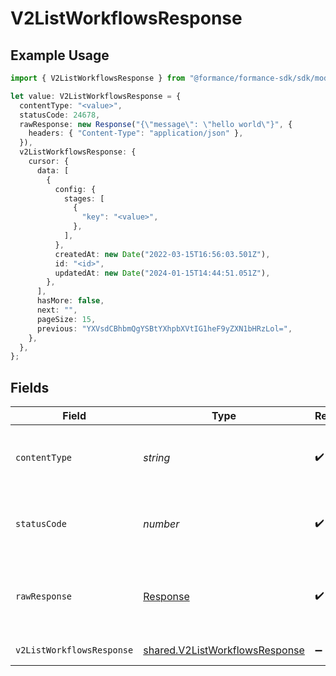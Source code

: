 # V2ListWorkflowsResponse

## Example Usage

```typescript
import { V2ListWorkflowsResponse } from "@formance/formance-sdk/sdk/models/operations";

let value: V2ListWorkflowsResponse = {
  contentType: "<value>",
  statusCode: 24678,
  rawResponse: new Response("{\"message\": \"hello world\"}", {
    headers: { "Content-Type": "application/json" },
  }),
  v2ListWorkflowsResponse: {
    cursor: {
      data: [
        {
          config: {
            stages: [
              {
                "key": "<value>",
              },
            ],
          },
          createdAt: new Date("2022-03-15T16:56:03.501Z"),
          id: "<id>",
          updatedAt: new Date("2024-01-15T14:44:51.051Z"),
        },
      ],
      hasMore: false,
      next: "",
      pageSize: 15,
      previous: "YXVsdCBhbmQgYSBtYXhpbXVtIG1heF9yZXN1bHRzLol=",
    },
  },
};
```

## Fields

| Field                                                                                   | Type                                                                                    | Required                                                                                | Description                                                                             |
| --------------------------------------------------------------------------------------- | --------------------------------------------------------------------------------------- | --------------------------------------------------------------------------------------- | --------------------------------------------------------------------------------------- |
| `contentType`                                                                           | *string*                                                                                | :heavy_check_mark:                                                                      | HTTP response content type for this operation                                           |
| `statusCode`                                                                            | *number*                                                                                | :heavy_check_mark:                                                                      | HTTP response status code for this operation                                            |
| `rawResponse`                                                                           | [Response](https://developer.mozilla.org/en-US/docs/Web/API/Response)                   | :heavy_check_mark:                                                                      | Raw HTTP response; suitable for custom response parsing                                 |
| `v2ListWorkflowsResponse`                                                               | [shared.V2ListWorkflowsResponse](../../../sdk/models/shared/v2listworkflowsresponse.md) | :heavy_minus_sign:                                                                      | List of workflows                                                                       |